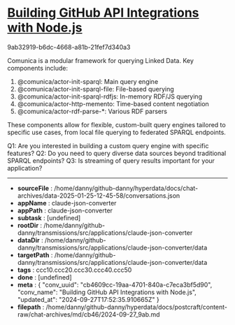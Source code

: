 # [Building GitHub API Integrations with Node.js](https://claude.ai/chat/cb4609cc-19aa-4701-840a-c7eca3bf5d90)

9ab32919-b6dc-4668-a81b-21fef7d340a3

 Comunica is a modular framework for querying Linked Data. Key components include:

1. @comunica/actor-init-sparql: Main query engine
2. @comunica/actor-init-sparql-file: File-based querying
3. @comunica/actor-init-sparql-rdfjs: In-memory RDF/JS querying
4. @comunica/actor-http-memento: Time-based content negotiation
5. @comunica/actor-rdf-parse-*: Various RDF parsers

These components allow for flexible, custom-built query engines tailored to specific use cases, from local file querying to federated SPARQL endpoints.

Q1: Are you interested in building a custom query engine with specific features?
Q2: Do you need to query diverse data sources beyond traditional SPARQL endpoints?
Q3: Is streaming of query results important for your application?

---

* **sourceFile** : /home/danny/github-danny/hyperdata/docs/chat-archives/data-2025-01-25-12-45-58/conversations.json
* **appName** : claude-json-converter
* **appPath** : claude-json-converter
* **subtask** : [undefined]
* **rootDir** : /home/danny/github-danny/transmissions/src/applications/claude-json-converter
* **dataDir** : /home/danny/github-danny/transmissions/src/applications/claude-json-converter/data
* **targetPath** : /home/danny/github-danny/transmissions/src/applications/claude-json-converter/data
* **tags** : ccc10.ccc20.ccc30.ccc40.ccc50
* **done** : [undefined]
* **meta** : {
  "conv_uuid": "cb4609cc-19aa-4701-840a-c7eca3bf5d90",
  "conv_name": "Building GitHub API Integrations with Node.js",
  "updated_at": "2024-09-27T17:52:35.910665Z"
}
* **filepath** : /home/danny/github-danny/hyperdata/docs/postcraft/content-raw/chat-archives/md/cb46/2024-09-27_9ab.md